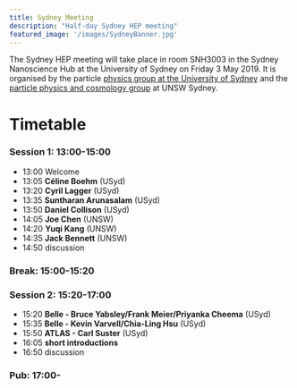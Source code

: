```yaml
---
title: Sydney Meeting
description: "Half-day Sydney HEP meeting"
featured_image: '/images/SydneyBanner.jpg'
---
```

The Sydney HEP meeting will take place in room SNH3003 in the Sydney Nanoscience Hub at the University of Sydney on Friday 3 May 2019.
It is organised by the particle [physics group at the University of Sydney](http://www.physics.usyd.edu.au/hienergy/index.php/Main_Page) and the [particle physics and cosmology group](https://www.physics.unsw.edu.au/research/theoretical-physics/theoretical-physics) at UNSW Sydney. 

# Timetable

### Session 1: 13:00-15:00
* 13:00 Welcome
* 13:05 **Céline Boehm** (USyd)
* 13:20 **Cyril Lagger** (USyd) 
* 13:35 **Suntharan Arunasalam** (USyd) 
* 13:50 **Daniel Collison** (USyd)
* 14:05 **Joe Chen** (UNSW)
* 14:20 **Yuqi Kang** (UNSW)
* 14:35 **Jack Bennett** (UNSW)
* 14:50 discussion

### Break: 15:00-15:20

### Session 2: 15:20-17:00
* 15:20 **Belle - Bruce Yabsley/Frank Meier/Priyanka Cheema** (USyd) 
* 15:35 **Belle - Kevin Varvell/Chia-Ling Hsu** (USyd)
* 15:50 **ATLAS - Carl Suster** (USyd)
* 16:05 **short introductions**  
* 16:50 discussion

### Pub: 17:00-
